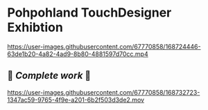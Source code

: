 # Pohpohland TouchDesigner Exhibtion
https://user-images.githubusercontent.com/67770858/168724446-63de1b20-4a82-4ad9-8b80-4881597d70cc.mp4

## :crystal_ball: *Complete work* :crystal_ball:
https://user-images.githubusercontent.com/67770858/168732723-1347ac59-9765-4f9e-a201-6b2f503d3de2.mov



